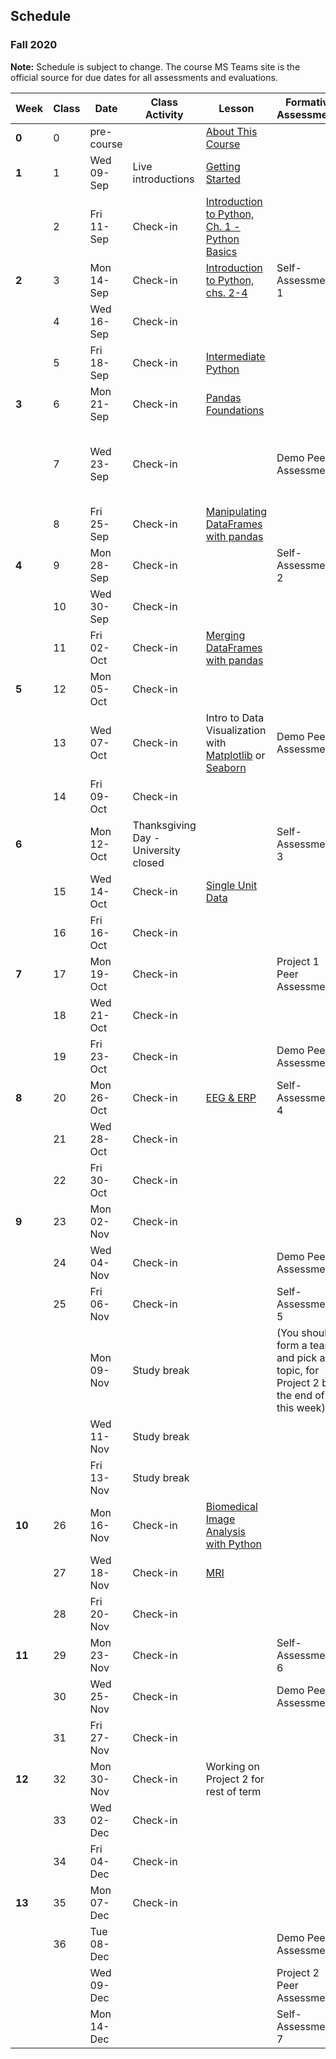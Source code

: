 ## Schedule
### Fall 2020

**Note:** Schedule is subject to change. The course MS Teams site is the official source for due dates for all assessments and evaluations.

| Week   | Class | Date       | Class Activity                       | Lesson                                                                                                                                                                                                                            | Formative Assessments                                                             | Summative Evaluations                                          |
|--------|-------|------------|--------------------------------------|-----------------------------------------------------------------------------------------------------------------------------------------------------------------------------------------------------------------------------------|-----------------------------------------------------------------------------------|----------------------------------------------------------------|
| **0**  | 0     | pre-course |                                      | [About This Course](https://dalpsychneuro.github.io/NESC_3505_textbook/1/why.html)                                                                                                                                                |                                                                                   |                                                                |
| **1**  | 1     | Wed 09-Sep | Live introductions                   | [Getting Started](https://dalpsychneuro.github.io/NESC_3505_textbook/2/learning_objectives.html)                                                                                                                                  |                                                                                   |                                                                |
|        | 2     | Fri 11-Sep | Check-in                             | [Introduction to Python, Ch. 1 - Python Basics](https://learn.datacamp.com/courses/intro-to-python-for-data-science)                                                                                                              |                                                                                   | Assignment 1                                                   |
| **2**  | 3     | Mon 14-Sep | Check-in                             | [Introduction to Python, chs. 2-4](https://learn.datacamp.com/courses/intro-to-python-for-data-science)                                                                                                                           | Self-Assessment 1                                                                 |                                                                |
|        | 4     | Wed 16-Sep | Check-in                             |                                                                                                                                                                                                                                   |                                                                                   |                                                                |
|        | 5     | Fri 18-Sep | Check-in                             | [Intermediate Python](https://learn.datacamp.com/courses/intermediate-python-for-data-science)                                                                                                                                    |                                                                                   | Demo                                                           |
| **3**  | 6     | Mon 21-Sep | Check-in                             | [Pandas Foundations](https://www.datacamp.com/courses/pandas-foundations)                                                                                                                                                         |                                                                                   | Assignment 2                                                   |
|        | 7     | Wed 23-Sep | Check-in                             |                                                                                                                                                                                                                                   | Demo Peer Assessment                                                              | (you should form a team for Project 1 by the end of this week) |
|        | 8     | Fri 25-Sep | Check-in                             | [Manipulating DataFrames with pandas](https://www.datacamp.com/courses/manipulating-dataframes-with-pandas)                                                                                                                       |                                                                                   |                                                                |
| **4**  | 9     | Mon 28-Sep | Check-in                             |                                                                                                                                                                                                                                   | Self-Assessment 2                                                                 |                                                                |
|        | 10    | Wed 30-Sep | Check-in                             |                                                                                                                                                                                                                                   |                                                                                   |                                                                |
|        | 11    | Fri 02-Oct | Check-in                             | [Merging DataFrames with pandas](https://www.datacamp.com/courses/merging-dataframes-with-pandas)                                                                                                                                 |                                                                                   | Demo                                                           |
| **5**  | 12    | Mon 05-Oct | Check-in                             |                                                                                                                                                                                                                                   |                                                                                   | Assignment 3                                                   |
|        | 13    | Wed 07-Oct | Check-in                             | Intro to Data Visualization with [Matplotlib](https://www.datacamp.com/courses/introduction-to-data-visualization-with-matplotlib) or [Seaborn](https://www.datacamp.com/courses/introduction-to-data-visualization-with-seaborn) | Demo Peer Assessment                                                              |                                                                |
|        | 14    | Fri 09-Oct | Check-in                             |                                                                                                                                                                                                                                   |                                                                                   |                                                                |
| **6**  |       | Mon 12-Oct | Thanksgiving Day - University closed |                                                                                                                                                                                                                                   | Self-Assessment 3                                                                 |                                                                |
|        | 15    | Wed 14-Oct | Check-in                             | [Single Unit Data](https://dalpsychneuro.github.io/NESC_3505_textbook/single_unit/introduction.html)                                                                                                                              |                                                                                   |                                                                |
|        | 16    | Fri 16-Oct | Check-in                             |                                                                                                                                                                                                                                   |                                                                                   | Project 1                                                      |
| **7**  | 17    | Mon 19-Oct | Check-in                             |                                                                                                                                                                                                                                   | Project 1 Peer Assessment                                                         | Demo                                                           |
|        | 18    | Wed 21-Oct | Check-in                             |                                                                                                                                                                                                                                   |                                                                                   |                                                                |
|        | 19    | Fri 23-Oct | Check-in                             |                                                                                                                                                                                                                                   | Demo Peer Assessment                                                              | Portfolio Submission 1                                         |
| **8**  | 20    | Mon 26-Oct | Check-in                             | [EEG & ERP](https://dalpsychneuro.github.io/NESC_3505_textbook/eeg/introduction.html)                                                                                                                                             | Self-Assessment 4                                                                 | Assignment 4                                                   |
|        | 21    | Wed 28-Oct | Check-in                             |                                                                                                                                                                                                                                   |                                                                                   |                                                                |
|        | 22    | Fri 30-Oct | Check-in                             |                                                                                                                                                                                                                                   |                                                                                   | Demo                                                           |
| **9**  | 23    | Mon 02-Nov | Check-in                             |                                                                                                                                                                                                                                   |                                                                                   |                                                                |
|        | 24    | Wed 04-Nov | Check-in                             |                                                                                                                                                                                                                                   | Demo Peer Assessment                                                              |                                                                |
|        | 25    | Fri 06-Nov | Check-in                             |                                                                                                                                                                                                                                   | Self-Assessment 5                                                                 |                                                                |
|        |       | Mon 09-Nov | Study break                          |                                                                                                                                                                                                                                   | (You should form a team, and pick a topic, for Project 2 by the end of this week) | Assignment 5                                                   |
|        |       | Wed 11-Nov | Study break                          |                                                                                                                                                                                                                                   |                                                                                   |                                                                |
|        |       | Fri 13-Nov | Study break                          |                                                                                                                                                                                                                                   |                                                                                   |                                                                |
| **10** | 26    | Mon 16-Nov | Check-in                             | [Biomedical Image Analysis with Python](https://www.datacamp.com/courses/biomedical-image-analysis-in-python)                                                                                                                     |                                                                                   |                                                                |
|        | 27    | Wed 18-Nov | Check-in                             | [MRI](https://dalpsychneuro.github.io/NESC_3505_textbook/mri/introduction.html)                                                                                                                                                   |                                                                                   |                                                                |
|        | 28    | Fri 20-Nov | Check-in                             |                                                                                                                                                                                                                                   |                                                                                   | Demo                                                           |
| **11** | 29    | Mon 23-Nov | Check-in                             |                                                                                                                                                                                                                                   | Self-Assessment 6                                                                 |                                                                |
|        | 30    | Wed 25-Nov | Check-in                             |                                                                                                                                                                                                                                   | Demo Peer Assessment                                                              |                                                                |
|        | 31    | Fri 27-Nov | Check-in                             |                                                                                                                                                                                                                                   |                                                                                   | Assignment 6                                                   |
| **12** | 32    | Mon 30-Nov | Check-in                             | Working on Project 2 for rest of term                                                                                                                                                                                             |                                                                                   |                                                                |
|        | 33    | Wed 02-Dec | Check-in                             |                                                                                                                                                                                                                                   |                                                                                   |                                                                |
|        | 34    | Fri 04-Dec | Check-in                             |                                                                                                                                                                                                                                   |                                                                                   | Demo                                                           |
| **13** | 35    | Mon 07-Dec | Check-in                             |                                                                                                                                                                                                                                   |                                                                                   |                                                                |
|        | 36    | Tue 08-Dec |                                      |                                                                                                                                                                                                                                   | Demo Peer Assessment                                                              | Project 2                                                      |
|        |       | Wed 09-Dec |                                      |                                                                                                                                                                                                                                   | Project 2 Peer Assessment                                                         |                                                                |
|        |       | Mon 14-Dec |                                      |                                                                                                                                                                                                                                   | Self-Assessment 7                                                                 | Portfolio Submission 2                                         |
